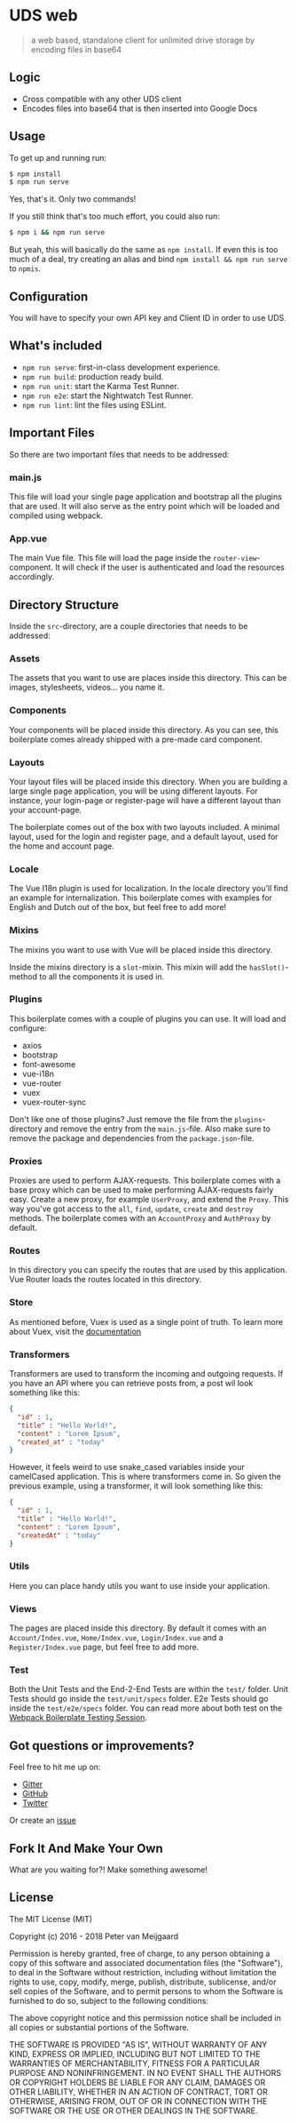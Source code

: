 # UDS web
> a web based, standalone client for unlimited drive storage by encoding files in base64

## Logic
- Cross compatible with any other UDS client
- Encodes files into base64 that is then inserted into Google Docs

## Usage
To get up and running run:
``` bash
$ npm install
$ npm run serve
```
Yes, that's it. Only two commands!

If you still think that's too much effort, you could also run:
``` bash
$ npm i && npm run serve
```
But yeah, this will basically do the same as `npm install`.
If even this is too much of a deal, try creating an alias and bind `npm install && npm run serve` to `npmis`.

## Configuration ##
You will have to specify your own API key and Client ID in order to use UDS.

## What's included ##
- `npm run serve`: first-in-class development experience.
- `npm run build`: production ready build.
- `npm run unit`: start the Karma Test Runner.
- `npm run e2e`: start the Nightwatch Test Runner.
- `npm run lint`: lint the files using ESLint.

## Important Files ##
So there are two important files that needs to be addressed:

### main.js ###
This file will load your single page application and bootstrap all the plugins that are used.
It will also serve as the entry point which will be loaded and compiled using webpack.

### App.vue ###
The main Vue file.
This file will load the page inside the `router-view`-component.
It will check if the user is authenticated and load the resources accordingly.

## Directory Structure ##
Inside the `src`-directory, are a couple directories that needs to be addressed:

### Assets ###
The assets that you want to use are places inside this directory.
This can be images, stylesheets, videos... you name it.

### Components ###
Your components will be placed inside this directory.
As you can see, this boilerplate comes already shipped with a pre-made card component.

### Layouts ###
Your layout files will be placed inside this directory.
When you are building a large single page application, you will be using different layouts.
For instance, your login-page or register-page will have a different layout than your account-page.

The boilerplate comes out of the box with two layouts included.
A minimal layout, used for the login and register page, and a default layout, used for the home and account page.

### Locale ###
The Vue I18n plugin is used for localization.
In the locale directory you'll find an example for internalization.
This boilerplate comes with examples for English and Dutch out of the box, but feel free to add more!

### Mixins ###
The mixins you want to use with Vue will be placed inside this directory.

Inside the mixins directory is a `slot`-mixin.
This mixin will add the `hasSlot()`-method to all the components it is used in.

### Plugins ###
This boilerplate comes with a couple of plugins you can use.
It will load and configure:
 - axios
 - bootstrap
 - font-awesome
 - vue-i18n
 - vue-router
 - vuex
 - vuex-router-sync

Don't like one of those plugins?
Just remove the file from the `plugins`-directory and remove the entry from the `main.js`-file.
Also make sure to remove the package and dependencies from the `package.json`-file.

### Proxies ###
Proxies are used to perform AJAX-requests.
This boilerplate comes with a base proxy which can be used to make performing AJAX-requests fairly easy.
Create a new proxy, for example `UserProxy`, and extend the `Proxy`.
This way you've got access to the `all`, `find`, `update`, `create` and `destroy` methods.
The boilerplate comes with an `AccountProxy` and `AuthProxy` by default.

### Routes ###
In this directory you can specify the routes that are used by this application.
Vue Router loads the routes located in this directory.

### Store ###
As mentioned before, Vuex is used as a single point of truth.
To learn more about Vuex, visit the [documentation](http://vuex.vuejs.org)

### Transformers ###
Transformers are used to transform the incoming and outgoing requests.
If you have an API where you can retrieve posts from, a post wil look something like this:
``` JSON
{
  "id" : 1,
  "title" : "Hello World!",
  "content" : "Lorem Ipsum",
  "created_at" : "today"
}
```
However, it feels weird to use snake_cased variables inside your camelCased application.
This is where transformers come in.
So given the previous example, using a transformer, it will look something like this:
``` JSON
{
  "id" : 1,
  "title" : "Hello World!",
  "content" : "Lorem Ipsum",
  "createdAt" : "today"
}
```

### Utils ###
Here you can place handy utils you want to use inside your application.

### Views ###
The pages are placed inside this directory.
By default it comes with an `Account/Index.vue`, `Home/Index.vue`, `Login/Index.vue` and a `Register/Index.vue` page,
but feel free to add more.

### Test ###
Both the Unit Tests and the End-2-End Tests are within the `test/` folder.
Unit Tests should go inside the `test/unit/specs` folder.
E2e Tests should go inside the `test/e2e/specs` folder.
You can read more about both test on the [Webpack Boilerplate Testing Session](http://vuejs-templates.github.io/webpack/unit.html).

## Got questions or improvements? ##
Feel free to hit me up on:
 - [Gitter](https://gitter.im/petervmeijgaard)
 - [GitHub](https://github.com/petervmeijgaard)
 - [Twitter](https://twitter.com/petervmeijgaard)

Or create an [issue](https://github.com/petervmeijgaard/vue-2-boilerplate/issues)

## Fork It And Make Your Own ##
What are you waiting for?!
Make something awesome!

## License ##
The MIT License (MIT)

Copyright (c) 2016 - 2018 Peter van Meijgaard

Permission is hereby granted, free of charge, to any person obtaining a copy of this software and associated documentation files (the "Software"), to deal in the Software without restriction, including without limitation the rights to use, copy, modify, merge, publish, distribute, sublicense, and/or sell copies of the Software, and to permit persons to whom the Software is furnished to do so, subject to the following conditions:

The above copyright notice and this permission notice shall be included in all copies or substantial portions of the Software.

THE SOFTWARE IS PROVIDED "AS IS", WITHOUT WARRANTY OF ANY KIND, EXPRESS OR IMPLIED, INCLUDING BUT NOT LIMITED TO THE WARRANTIES OF MERCHANTABILITY, FITNESS FOR A PARTICULAR PURPOSE AND NONINFRINGEMENT. IN NO EVENT SHALL THE AUTHORS OR COPYRIGHT HOLDERS BE LIABLE FOR ANY CLAIM, DAMAGES OR OTHER LIABILITY, WHETHER IN AN ACTION OF CONTRACT, TORT OR OTHERWISE, ARISING FROM, OUT OF OR IN CONNECTION WITH THE SOFTWARE OR THE USE OR OTHER DEALINGS IN THE SOFTWARE.
